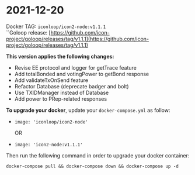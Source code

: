 # 2021-12-20

Docker TAG: `iconloop/icon2-node:v1.1.1`\
``Goloop release: [https://github.com/icon-project/goloop/releases/tag/v1.1.1](https://github.com/icon-project/goloop/releases/tag/v1.1.1)

**This version applies the following changes:**

* Revise EE protocol and logger for getTrace feature
* Add totalBonded and votingPower to getBond response
* Add validateTxOnSend feature
* Refactor Database (deprecate badger and bolt)
* Use TXIDManager instead of Database
* Add power to PRep-related responses

**To upgrade your docker**, update your `docker-compose.yml` as follow:

*   `image: 'iconloop/icon2-node'`

    OR
* `image: 'icon2-node:v1.1.1'`

Then run the following command in order to upgrade your docker container:

```
docker-compose pull && docker-compose down && docker-compose up -d 
```
